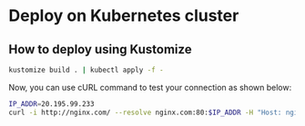 # Deploy on Kubernetes cluster

## How to deploy using Kustomize
```bash
kustomize build . | kubectl apply -f -
```

Now, you can use cURL command to test your connection as shown below:
```bash
IP_ADDR=20.195.99.233
curl -i http://nginx.com/ --resolve nginx.com:80:$IP_ADDR -H "Host: nginx.com"
```
